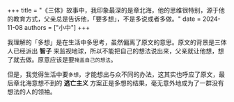 +++
title = "《三体》故事中，我印象最深的是章北海，他的思维很特别，源于他的教育方式，父亲总是告诉他，「要多想」，不是多说或者多做。"
date = 2024-11-08
authors = ["小中"]
+++

我理解的「多想」是在生活中多思考，虽然偏离了原文的意思。原文的背景是三体人已经派出 **智子** 来监视地球，所以不能把自己的想法说出来，父亲就让他想，想了就去做。原意应该是要`掩盖自己的想法`。

但是，我觉得生活中要`多想`，才能想出与众不同的办法，这其实也呼应了原文，最后章北海意想不到的 **逃亡主义** 方案正是多想的结果，毫无意外地成为了一群没有想法的人的领袖。
